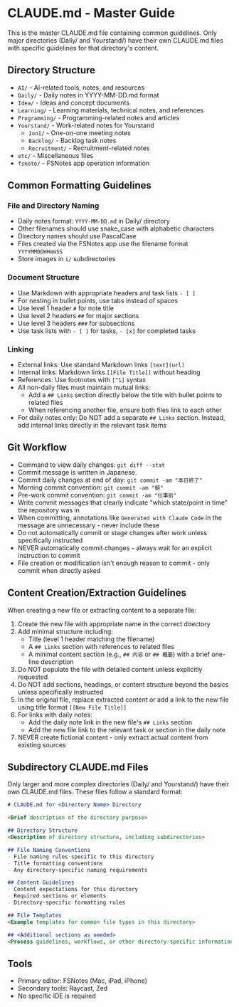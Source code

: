 # CLAUDE.md - Master Guide

This is the master CLAUDE.md file containing common guidelines. Only major directories (Daily/ and Yourstand/) have their own CLAUDE.md files with specific guidelines for that directory's content.

## Directory Structure

- `AI/` - AI-related tools, notes, and resources
- `Daily/` - Daily notes in YYYY-MM-DD.md format
- `Idea/` - Ideas and concept documents
- `Learning/` - Learning materials, technical notes, and references
- `Programming/` - Programming-related notes and articles
- `Yourstand/` - Work-related notes for Yourstand
  - `1on1/` - One-on-one meeting notes
  - `Backlog/` - Backlog task notes
  - `Recruitment/` - Recruitment-related notes
- `etc/` - Miscellaneous files
- `fsnote/` - FSNotes app operation information

## Common Formatting Guidelines

### File and Directory Naming

- Daily notes format: `YYYY-MM-DD.md` in Daily/ directory
- Other filenames should use snake_case with alphabetic characters
- Directory names should use PascalCase
- Files created via the FSNotes app use the filename format `YYYYMMDDHHmmSS`
- Store images in `i/` subdirectories

### Document Structure

- Use Markdown with appropriate headers and task lists `- [ ]`
- For nesting in bullet points, use tabs instead of spaces
- Use level 1 header `#` for note title
- Use level 2 headers `##` for major sections
- Use level 3 headers `###` for subsections
- Use task lists with `- [ ]` for tasks, `- [x]` for completed tasks

### Linking

- External links: Use standard Markdown links `[text](url)`
- Internal links: Markdown links `[[File Title]]` without heading
- References: Use footnotes with `[^1]` syntax
- All non-daily files must maintain mutual links:
  - Add a `## Links` section directly below the title with bullet points to related files
  - When referencing another file, ensure both files link to each other
- For daily notes only: Do NOT add a separate `## Links` section. Instead, add internal links directly in the relevant task items

## Git Workflow

- Command to view daily changes: `git diff --stat`
- Commit message is written in Japanese.
- Commit daily changes at end of day: `git commit -am "本日終了"`
- Morning commit convention: `git commit -am "朝"`
- Pre-work commit convention: `git commit -am "仕事前"`
- Write commit messages that clearly indicate "which state/point in time" the repository was in
- When committing, annotations like `Generated with Claude Code` in the message are unnecessary - never include these
- Do not automatically commit or stage changes after work unless specifically instructed
- NEVER automatically commit changes - always wait for an explicit instruction to commit
- File creation or modification isn't enough reason to commit - only commit when directly asked

## Content Creation/Extraction Guidelines

When creating a new file or extracting content to a separate file:

1. Create the new file with appropriate name in the correct directory
2. Add minimal structure including:
   - Title (level 1 header matching the filename)
   - A `## Links` section with references to related files
   - A minimal content section (e.g., `## 内容` or `## 概要`) with a brief one-line description
3. Do NOT populate the file with detailed content unless explicitly requested
4. Do NOT add sections, headings, or content structure beyond the basics unless specifically instructed
5. In the original file, replace extracted content or add a link to the new file using title format `[[New File Title]]`
6. For links with daily notes:
   - Add the daily note link in the new file's `## Links` section
   - Add the new file link to the relevant task or section in the daily note
7. NEVER create fictional content - only extract actual content from existing sources

## Subdirectory CLAUDE.md Files

Only larger and more complex directories (Daily/ and Yourstand/) have their own CLAUDE.md files. These files follow a standard format:

```markdown
# CLAUDE.md for <Directory Name> Directory

<Brief description of the directory purpose>

## Directory Structure
<Description of directory structure, including subdirectories>

## File Naming Conventions
- File naming rules specific to this directory
- Title formatting conventions
- Any directory-specific naming requirements

## Content Guidelines
- Content expectations for this directory
- Required sections or elements
- Directory-specific formatting rules

## File Templates
<Example templates for common file types in this directory>

## <Additional sections as needed>
<Process guidelines, workflows, or other directory-specific information>
```

## Tools

- Primary editor: FSNotes (Mac, iPad, iPhone)
- Secondary tools: Raycast, Zed
- No specific IDE is required
